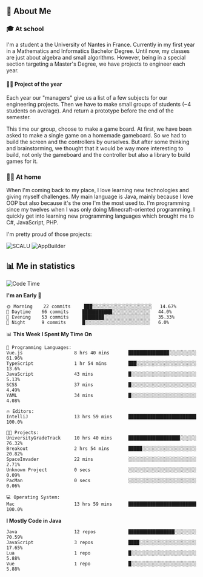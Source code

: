 ## 👀 About Me

### 🎓 At school

I'm a student a the University of Nantes in France. Currently in my first year in a Mathematics and Informatics Bachelor Degree. Until now, my classes are just about algebra and small algorithms. However, being in a special section targeting a Master's Degree, we have projects to engineer each year. 

#### 🔧🔬 Project of the year

Each year our "managers" give us a list of a few subjects for our engineering projects. Then we have to make small groups of students (~4 students on average). And return a prototype before the end of the semester.

This time our group, choose to make a game board. At first, we have been asked to make a single game on a homemade gameboard. So we had to build the screen and the controllers by ourselves. 
But after some thinking and brainstorming, we thought that it would be way more interesting to build, not only the gameboard and the controller but also a library to build games for it.

### 👨‍💻 At home

When I'm coming back to my place, I love learning new technologies and giving myself challenges. My main language is Java, mainly because I love OOP but also because it's the one I'm the most used to. I'm programming since my twelves when I was only doing Minecraft-oriented programming.  I quickly get into learning new programming languages which brought me to C#, JavaScript, PHP. 

I'm pretty proud of those projects:

![SCALU](https://github-readme-stats.vercel.app/api/pin?username=renardfute&repo=SCALU)
![AppBuilder](https://github-readme-stats.vercel.app/api/pin?username=pulsedev2&repo=AppBuilder)

## 📊 Me in statistics
<!--START_SECTION:waka-->
![Code Time](http://img.shields.io/badge/Code%20Time-22%20hrs%208%20mins-blue)

**I'm an Early 🐤** 

```text
🌞 Morning    22 commits     ███░░░░░░░░░░░░░░░░░░░░░░   14.67% 
🌆 Daytime    66 commits     ███████████░░░░░░░░░░░░░░   44.0% 
🌃 Evening    53 commits     ████████░░░░░░░░░░░░░░░░░   35.33% 
🌙 Night      9 commits      █░░░░░░░░░░░░░░░░░░░░░░░░   6.0%

```


📊 **This Week I Spent My Time On** 

```text
💬 Programming Languages: 
Vue.js                   8 hrs 40 mins       ███████████████░░░░░░░░░░   61.96% 
TypeScript               1 hr 54 mins        ███░░░░░░░░░░░░░░░░░░░░░░   13.6% 
JavaScript               43 mins             █░░░░░░░░░░░░░░░░░░░░░░░░   5.13% 
SCSS                     37 mins             █░░░░░░░░░░░░░░░░░░░░░░░░   4.49% 
YAML                     34 mins             █░░░░░░░░░░░░░░░░░░░░░░░░   4.08%

🔥 Editors: 
IntelliJ                 13 hrs 59 mins      █████████████████████████   100.0%

🐱‍💻 Projects: 
UniversityGradeTrack     10 hrs 40 mins      ███████████████████░░░░░░   76.32% 
Breakout                 2 hrs 54 mins       █████░░░░░░░░░░░░░░░░░░░░   20.82% 
SpaceInvader             22 mins             ░░░░░░░░░░░░░░░░░░░░░░░░░   2.71% 
Unknown Project          0 secs              ░░░░░░░░░░░░░░░░░░░░░░░░░   0.09% 
PacMan                   0 secs              ░░░░░░░░░░░░░░░░░░░░░░░░░   0.06%

💻 Operating System: 
Mac                      13 hrs 59 mins      █████████████████████████   100.0%

```

**I Mostly Code in Java** 

```text
Java                     12 repos            █████████████████░░░░░░░░   70.59% 
JavaScript               3 repos             ████░░░░░░░░░░░░░░░░░░░░░   17.65% 
Lua                      1 repo              █░░░░░░░░░░░░░░░░░░░░░░░░   5.88% 
Vue                      1 repo              █░░░░░░░░░░░░░░░░░░░░░░░░   5.88%

```



<!--END_SECTION:waka-->
